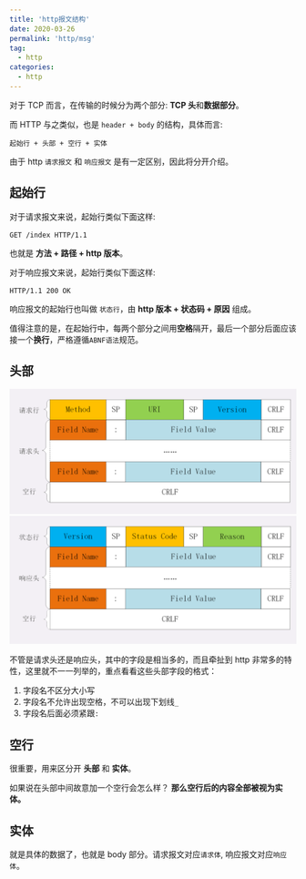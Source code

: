 ```yaml
---
title: 'http报文结构'
date: 2020-03-26
permalink: 'http/msg'
tag:
  - http
categories:
  - http
---
```


对于 TCP 而言，在传输的时候分为两个部分: **TCP 头**和**数据部分**。

而 HTTP 与之类似，也是 `header + body` 的结构，具体而言:

```
起始行 + 头部 + 空行 + 实体
```

由于 http `请求报文` 和 `响应报文` 是有一定区别，因此将分开介绍。

## 起始行

对于请求报文来说，起始行类似下面这样:

```
GET /index HTTP/1.1
```

也就是 **方法 + 路径 + http 版本**。

对于响应报文来说，起始行类似下面这样:

```
HTTP/1.1 200 OK
```

响应报文的起始行也叫做 `状态行`，由 **http 版本 + 状态码 + 原因** 组成。

值得注意的是，在起始行中，每两个部分之间用**空格**隔开，最后一个部分后面应该接一个**换行**，严格遵循`ABNF语法`规范。

## 头部

![请求头](./images/req_header.png)
![响应头](./images/res_header.png)

不管是请求头还是响应头，其中的字段是相当多的，而且牵扯到 http 非常多的特性，这里就不一一列举的，重点看看这些头部字段的格式：

1. 字段名不区分大小写
2. 字段名不允许出现空格，不可以出现下划线`_`
3. 字段名后面必须紧跟`:`

## 空行

很重要，用来区分开 **头部** 和 **实体**。

如果说在头部中间故意加一个空行会怎么样？ **那么空行后的内容全部被视为实体。**

## 实体

就是具体的数据了，也就是 body 部分。请求报文对应`请求体`, 响应报文对应`响应体`。
